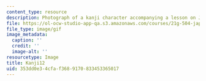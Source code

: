 ```yaml
---
content_type: resource
description: Photograph of a kanji character accompanying a lesson on Japanese.
file: https://ol-ocw-studio-app-qa.s3.amazonaws.com/courses/21g-504-japanese-iv-spring-2009/353dd0e34cfaf3689170833453365017_Kanji12.gif
file_type: image/gif
image_metadata:
  caption: ''
  credit: ''
  image-alt: ''
resourcetype: Image
title: Kanji12
uid: 353dd0e3-4cfa-f368-9170-833453365017
---
```

